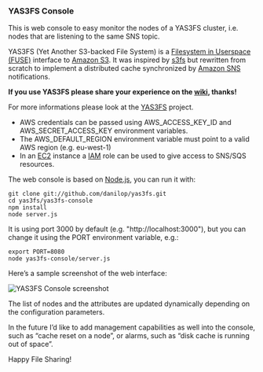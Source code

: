 ### YAS3FS Console

This is web console to easy monitor the nodes of a YAS3FS cluster, i.e. nodes that are listening to the same SNS topic.

YAS3FS (Yet Another S3-backed File System) is a [Filesystem in Userspace (FUSE)](http://fuse.sourceforge.net)
interface to [Amazon S3](http://aws.amazon.com/s3/).
It was inspired by [s3fs](http://code.google.com/p/s3fs/) but rewritten from scratch to implement
a distributed cache synchronized by [Amazon SNS](http://aws.amazon.com/sns/) notifications.

**If you use YAS3FS please share your experience on the [wiki](https://github.com/danilop/yas3fs/wiki), thanks!**

For more informations please look at the [YAS3FS](https://github.com/danilop/yas3fs) project.

* AWS credentials can be passed using AWS\_ACCESS\_KEY\_ID and AWS\_SECRET\_ACCESS\_KEY environment variables.
* The AWS_DEFAULT_REGION environment variable must point to a valid AWS region (e.g. eu-west-1)
* In an [EC2](http://aws.amazon.com/ec2/) instance a [IAM](http://aws.amazon.com/iam/) role can be used to give access to SNS/SQS resources.

The web console is based on [Node.js](http://nodejs.org), you can run it with:

    git clone git://github.com/danilop/yas3fs.git
    cd yas3fs/yas3fs-console
    npm install
    node server.js

It is using port 3000 by default (e.g. "http://localhost:3000"), but you can change it using the PORT environment variable, e.g.:

    export PORT=8080
    node yas3fs-console/server.js

Here’s a sample screenshot of the web interface:

![YAS3FS Console screenshot](http://blog.danilopoccia.net/wp-content/uploads/sites/2/2013/06/yas3fs-console.png)

The list of nodes and the attributes are updated dynamically depending on the configuration parameters.

In the future I’d like to add management capabilities as well into the console, such as “cache reset on a node”, or alarms, such as “disk cache is running out of space”.

Happy File Sharing!


